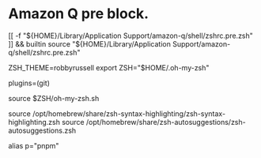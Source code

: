 # Amazon Q pre block. 
[[ -f "${HOME}/Library/Application Support/amazon-q/shell/zshrc.pre.zsh" ]] && builtin source "${HOME}/Library/Application Support/amazon-q/shell/zshrc.pre.zsh"

ZSH_THEME=robbyrussell export ZSH="$HOME/.oh-my-zsh"

plugins=(git)

source $ZSH/oh-my-zsh.sh

source /opt/homebrew/share/zsh-syntax-highlighting/zsh-syntax-highlighting.zsh 
source /opt/homebrew/share/zsh-autosuggestions/zsh-autosuggestions.zsh

alias p="pnpm"
